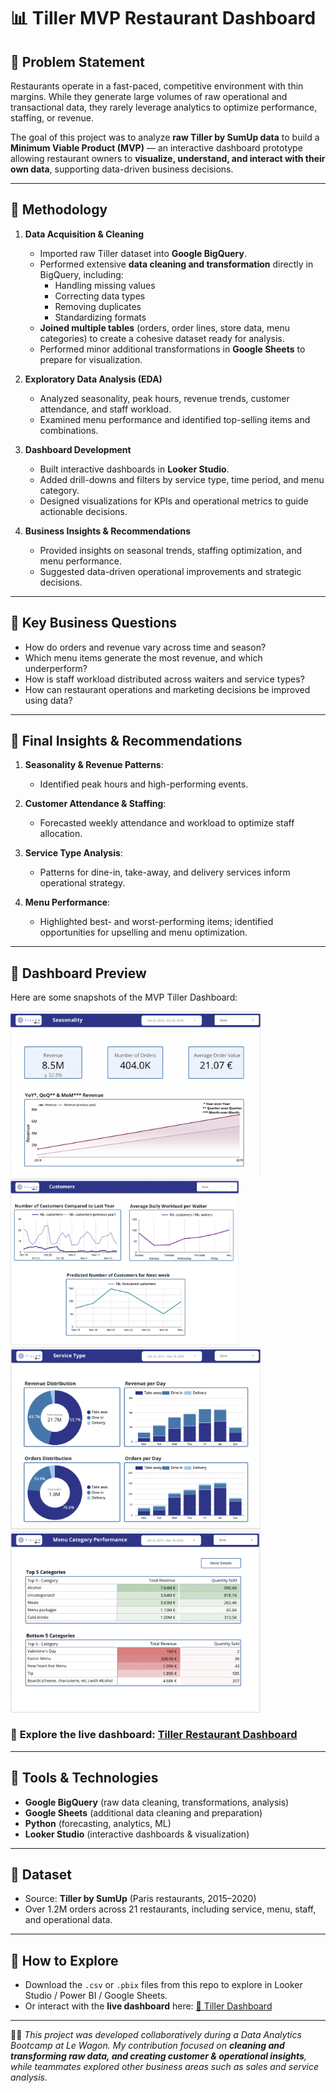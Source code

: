 # 📊 Tiller MVP Restaurant Dashboard

## 🔹 Problem Statement
Restaurants operate in a fast-paced, competitive environment with thin margins. While they generate large volumes of raw operational and transactional data, they rarely leverage analytics to optimize performance, staffing, or revenue.  

The goal of this project was to analyze **raw Tiller by SumUp data** to build a **Minimum Viable Product (MVP)** — an interactive dashboard prototype allowing restaurant owners to **visualize, understand, and interact with their own data**, supporting data-driven business decisions.

---

## 🔹 Methodology
1. **Data Acquisition & Cleaning**  
   - Imported raw Tiller dataset into **Google BigQuery**.  
   - Performed extensive **data cleaning and transformation** directly in BigQuery, including:  
     - Handling missing values  
     - Correcting data types  
     - Removing duplicates  
     - Standardizing formats  
   - **Joined multiple tables** (orders, order lines, store data, menu categories) to create a cohesive dataset ready for analysis.  
   - Performed minor additional transformations in **Google Sheets** to prepare for visualization.  

2. **Exploratory Data Analysis (EDA)**  
   - Analyzed seasonality, peak hours, revenue trends, customer attendance, and staff workload.  
   - Examined menu performance and identified top-selling items and combinations.  

3. **Dashboard Development**  
   - Built interactive dashboards in **Looker Studio**.  
   - Added drill-downs and filters by service type, time period, and menu category.  
   - Designed visualizations for KPIs and operational metrics to guide actionable decisions.  

4. **Business Insights & Recommendations**  
   - Provided insights on seasonal trends, staffing optimization, and menu performance.  
   - Suggested data-driven operational improvements and strategic decisions.  

---

## 🔹 Key Business Questions
- How do orders and revenue vary across time and season?  
- Which menu items generate the most revenue, and which underperform?  
- How is staff workload distributed across waiters and service types?  
- How can restaurant operations and marketing decisions be improved using data?  

---

## 🔹 Final Insights & Recommendations
1. **Seasonality & Revenue Patterns**:  
   - Identified peak hours and high-performing events.  

2. **Customer Attendance & Staffing**:  
   - Forecasted weekly attendance and workload to optimize staff allocation.  

3. **Service Type Analysis**:  
   - Patterns for dine-in, take-away, and delivery services inform operational strategy.  

4. **Menu Performance**:  
   - Highlighted best- and worst-performing items; identified opportunities for upselling and menu optimization.  

---

## 🔹 Dashboard Preview

Here are some snapshots of the MVP Tiller Dashboard:

<img src="./screenshots/seasonality.png" alt="Seasonality Dashboard" width="400" />  <img src="./screenshots/customers.png" alt="Customer & Staff Analytics" width="365" /> 
<img src="./screenshots/service.png" alt="Service Type Analytics" width="400" /> <img src="./screenshots/menu_performance_1.png" alt="Menu Category Performance" width="400" />

### 📌 **Explore the live dashboard:** [Tiller Restaurant Dashboard](https://lookerstudio.google.com/reporting/46e3234e-0289-4347-8875-0275309b1e6f)

---

## 🔹 Tools & Technologies
- **Google BigQuery** (raw data cleaning, transformations, analysis)  
- **Google Sheets** (additional data cleaning and preparation)  
- **Python** (forecasting, analytics, ML)  
- **Looker Studio** (interactive dashboards & visualization)  

---

## 🔹 Dataset
- Source: **Tiller by SumUp** (Paris restaurants, 2015–2020)  
- Over 1.2M orders across 21 restaurants, including service, menu, staff, and operational data.  

---

## 🔹 How to Explore
- Download the `.csv` or `.pbix` files from this repo to explore in Looker Studio / Power BI / Google Sheets.  
- Or interact with the **live dashboard** here: [🔗 Tiller Dashboard](https://www.notion.so/MVP-Tiller-Dashboard-26982c849ba880778458c2269df43d19?source=copy_link)  

---

👩‍💻 *This project was developed collaboratively during a Data Analytics Bootcamp at Le Wagon. My contribution focused on **cleaning and transforming raw data, and creating customer & operational insights**, while teammates explored other business areas such as sales and service analysis.*
